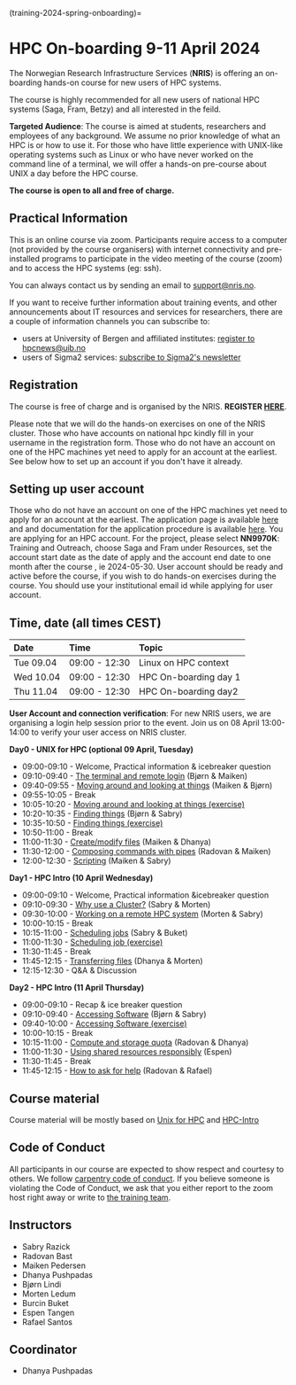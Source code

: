 (training-2024-spring-onboarding)=

# HPC On-boarding 9-11 April 2024

The Norwegian Research Infrastructure Services (**NRIS**) is offering 
an on-boarding hands-on course for new users of HPC systems. 

The course is highly recommended  for all new users of national HPC systems 
(Saga, Fram, Betzy) and all interested in the feild.

**Targeted Audience**: The course is aimed at students, researchers and employees of any
background. We assume no prior knowledge of what an HPC is or how to use it. For those who
have little experience with UNIX-like operating systems such as Linux or who have never
worked on the command line of a terminal, we will offer a hands-on pre-course about UNIX 
a day before the HPC course.

**The course is open to all and free of charge.**


## **Practical Information**

This is an online course via zoom. Participants require access to a computer
(not provided by the course organisers) with internet connectivity and
pre-installed programs to participate in the video meeting of the course (zoom) and 
to access the HPC systems (eg: ssh).

You can always contact us by sending an email to [support@nris.no](mailto:support@nris.no).

If you want to receive further information about training events, and other announcements 
about IT resources and services for researchers, there are a couple of information channels
 you can subscribe to:
- users at University of Bergen and affiliated institutes: [register to hpcnews@uib.no](https://mailman.uib.no/listinfo/hpcnews)
- users of Sigma2 services: [subscribe to Sigma2's newsletter](https://sigma2.us13.list-manage.com/subscribe?u=4fd109ad79a5dca6dde7e4997&id=59b164c7b6)

## **Registration**

The course is free of charge and is organised by the NRIS.
**REGISTER [HERE](https://skjemaker.app.uib.no/view.php?id=16342012)**.

Please note that we will do the hands-on exercises on one of the NRIS cluster.
Those who have accounts on national hpc kindly fill in your username in the registration form.
Those who do not have an account on one of the HPC machines yet need to apply for an account at the earliest.
See below how to set up an account if you don't have it already. 

## Setting up user account  

Those who do not have an account on one of the HPC machines yet need to apply for an account at the earliest. 
The application page is available [here](https://www.metacenter.no/user/application/form/hpc/) and and documentation for
 the application procedure is available [here](https://www.sigma2.no/how-apply-user-account). 
 You are applying for an HPC account. For the project, please select **NN9970K**: Training and Outreach, 
 choose Saga and Fram under Resources, set the account start date as the date of apply and the account end date to one month 
 after the course  , ie 2024-05-30. User account should be ready and active before the course, if you wish to do hands-on exercises during the course. 
 You should use your institutional email id while applying for user account.  


## Time, date (all times CEST)
|   Date    |  Time   |  Topic	|
| :----------- | :----------- | :---------- |
| Tue 09.04    | 09:00 - 12:30 | Linux on HPC context |
| Wed 10.04   | 09:00 - 12:30 | HPC On-boarding day 1|
| Thu 11.04    | 09:00 - 12:30 | HPC On-boarding day2 |


**User Account and connection verification**: For new  NRIS  users, we are organising a login help session prior to the event. Join us on 08 April 13:00-14:00 to verify your user access on NRIS cluster.

**Day0 - UNIX for HPC (optional 09 April, Tuesday)**

- 09:00-09:10 - Welcome, Practical information & icebreaker question
- 09:10-09:40 - [The terminal and remote login](https://training.pages.sigma2.no/tutorials/unix-for-hpc/episodes/intro.html) (Bjørn & Maiken) 
- 09:40-09:55 - [Moving around and looking at things](https://training.pages.sigma2.no/tutorials/unix-for-hpc/episodes/moving-around.html) (Maiken & Bjørn)  
- 09:55-10:05 - Break
- 10:05-10:20 - [Moving around and looking at things (exercise)](https://training.pages.sigma2.no/tutorials/unix-for-hpc/episodes/moving-around.html#exercise)
- 10:20-10:35 - [Finding things](https://training.pages.sigma2.no/tutorials/unix-for-hpc/episodes/finding-things.html) (Bjørn & Sabry) 
- 10:35-10:50 - [Finding things (exercise)](https://training.pages.sigma2.no/tutorials/unix-for-hpc/episodes/finding-things.html)
- 10:50-11:00 - Break
- 11:00-11:30 - [Create/modify files](https://training.pages.sigma2.no/tutorials/unix-for-hpc/episodes/writing-files.html) (Maiken & Dhanya)
- 11:30-12:00 - [Composing commands with pipes](https://training.pages.sigma2.no/tutorials/unix-for-hpc/episodes/pipes.html) (Radovan & Maiken)
- 12:00-12:30 - [Scripting](https://training.pages.sigma2.no/tutorials/unix-for-hpc/episodes/scripting.html) (Maiken & Sabry)

**Day1 - HPC Intro (10 April  Wednesday)**

- 09:00-09:10 - Welcome, Practical information &icebreaker question
- 09:10-09:30 - [Why use a Cluster?](https://training.pages.sigma2.no/tutorials/hpc-intro/episodes/11-hpc-intro.html) (Sabry & Morten)
- 09:30-10:00 - [Working on a remote HPC system](https://training.pages.sigma2.no/tutorials/hpc-intro/episodes/12-cluster.html) (Morten & Sabry)
- 10:00-10:15 - Break
- 10:15-11:00 - [Scheduling jobs](https://training.pages.sigma2.no/tutorials/hpc-intro/episodes/13-scheduler.html) (Sabry & Buket)
- 11:00-11:30 - [Scheduling job (exercise)](https://training.pages.sigma2.no/tutorials/hpc-intro/episodes/13-scheduler.html)
- 11:30-11:45 - Break
- 11:45-12:15 - [Transferring files](https://training.pages.sigma2.no/tutorials/hpc-intro/episodes/15-transferring-files.html) (Dhanya & Morten)
- 12:15-12:30 - Q&A & Discussion

**Day2 - HPC Intro (11 April Thursday)**

- 09:00-09:10 - Recap & ice breaker question
- 09:10-09:40 - [Accessing Software](https://training.pages.sigma2.no/tutorials/hpc-intro/episodes/14-modules.html) (Bjørn & Sabry)
- 09:40-10:00 - [Accessing Software (exercise)](https://training.pages.sigma2.no/tutorials/hpc-intro/episodes/14-modules.html)
- 10:00-10:15 - Break
- 10:15-11:00 - [Compute and storage quota](https://training.pages.sigma2.no/tutorials/hpc-intro/episodes/compute-storage-quota.html) (Radovan & Dhanya) 
- 11:00-11:30 - [Using shared resources responsibly](https://training.pages.sigma2.no/tutorials/hpc-intro/episodes/18-responsibility.html) (Espen)
- 11:30-11:45 - Break
- 11:45-12:15 - [How to ask for help](https://doi.org/10.5281/zenodo.8392762) (Radovan & Rafael)

## Course material

Course material will be mostly based on [Unix for HPC](https://training.pages.sigma2.no/tutorials/unix-for-hpc/index.html) and  [HPC-Intro](https://training.pages.sigma2.no/tutorials/hpc-intro/index.html) 

## Code of Conduct

All participants in our course are expected to show respect and courtesy to
others. We follow [carpentry code of conduct](https://docs.carpentries.org/topic_folders/policies/code-of-conduct.html#code-of-conduct-detailed-view).
If you believe someone is violating the Code of Conduct, we ask that you either report to 
the zoom host right away or write to [the training team](mailto:training@nris.no).

## Instructors

- Sabry Razick
- Radovan Bast
- Maiken Pedersen
- Dhanya Pushpadas
- Bjørn Lindi
- Morten Ledum
- Burcin Buket
- Espen Tangen
- Rafael Santos 

## Coordinator

- Dhanya Pushpadas

